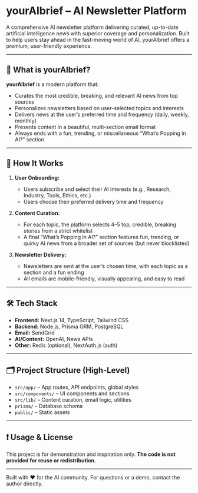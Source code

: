 # yourAIbrief – AI Newsletter Platform

A comprehensive AI newsletter platform delivering curated, up-to-date artificial intelligence news with superior coverage and personalization. Built to help users stay ahead in the fast-moving world of AI, yourAIbrief offers a premium, user-friendly experience.

---

## 🚀 What is yourAIbrief?

**yourAIbrief** is a modern platform that:
- Curates the most credible, breaking, and relevant AI news from top sources
- Personalizes newsletters based on user-selected topics and interests
- Delivers news at the user’s preferred time and frequency (daily, weekly, monthly)
- Presents content in a beautiful, multi-section email format
- Always ends with a fun, trending, or miscellaneous “What’s Popping in AI?” section

---

## 🧠 How It Works

1. **User Onboarding:**
   - Users subscribe and select their AI interests (e.g., Research, Industry, Tools, Ethics, etc.)
   - Users choose their preferred delivery time and frequency

2. **Content Curation:**
   - For each topic, the platform selects 4–5 top, credible, breaking stories from a strict whitelist
   - A final “What’s Popping in AI?” section features fun, trending, or quirky AI news from a broader set of sources (but never blocklisted)

3. **Newsletter Delivery:**
   - Newsletters are sent at the user’s chosen time, with each topic as a section and a fun ending
   - All emails are mobile-friendly, visually appealing, and easy to read

---

## 🛠️ Tech Stack

- **Frontend:** Next.js 14, TypeScript, Tailwind CSS
- **Backend:** Node.js, Prisma ORM, PostgreSQL
- **Email:** SendGrid
- **AI/Content:** OpenAI, News APIs
- **Other:** Redis (optional), NextAuth.js (auth)

---

## 🗂️ Project Structure (High-Level)

- `src/app/` – App routes, API endpoints, global styles
- `src/components/` – UI components and sections
- `src/lib/` – Content curation, email logic, utilities
- `prisma/` – Database schema
- `public/` – Static assets

---

## ❗ Usage & License

This project is for demonstration and inspiration only. **The code is not provided for reuse or redistribution.**

---

Built with ❤️ for the AI community. For questions or a demo, contact the author directly. 